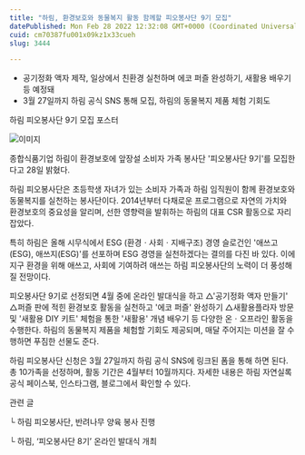 ```yaml
---
title: "하림, 환경보호와 동물복지 활동 함께할 피오봉사단 9기 모집"
datePublished: Mon Feb 28 2022 12:32:08 GMT+0000 (Coordinated Universal Time)
cuid: cm70387fu001x09kz1x33cueh
slug: 3444

---
```



- 공기정화 액자 제작, 일상에서 친환경 실천하며 에코 퍼즐 완성하기, 새활용 배우기 등 예정돼
- 3월 27일까지 하림 공식 SNS 통해 모집, 하림의 동물복지 제품 체험 기회도

하림 피오봉사단 9기 모집 포스터

![이미지](https://cdn.hashnode.com/res/hashnode/image/upload/v1739254506497/dbb829eb-2aad-40f7-8972-dae74f40f0b2.jpeg)

종합식품기업 하림이 환경보호에 앞장설 소비자 가족 봉사단 '피오봉사단 9기'를 모집한다고 28일 밝혔다.

하림 피오봉사단은 초등학생 자녀가 있는 소비자 가족과 하림 임직원이 함께 환경보호와 동물복지를 실천하는 봉사단이다. 2014년부터 다채로운 프로그램으로 자연의 가치와 환경보호의 중요성을 알리며, 선한 영향력을 발휘하는 하림의 대표 CSR 활동으로 자리 잡았다.

특히 하림은 올해 시무식에서 ESG (환경ㆍ사회ㆍ지배구조) 경영 슬로건인 '애쓰고(ESG), 애쓰지(ESG)'를 선포하며 ESG 경영을 실천하겠다는 결의를 다진 바 있다. 이에 지구 환경을 위해 애쓰고, 사회에 기여하려 애쓰는 하림 피오봉사단의 노력이 더 풍성해질 전망이다.

피오봉사단 9기로 선정되면 4월 중에 온라인 발대식을 하고 △'공기정화 액자 만들기' △퍼즐 판에 적힌 환경보호 활동을 실천하고 '에코 퍼즐' 완성하기 △새활용플라자 방문 및 '새활용 DIY 키트' 체험을 통한 '새활용' 개념 배우기 등 다양한 온ㆍ오프라인 활동을 수행한다. 하림의 동물복지 제품을 체험할 기회도 제공되며, 매달 주어지는 미션을 잘 수행하면 푸짐한 선물도 준다.

하림 피오봉사단 신청은 3월 27일까지 하림 공식 SNS에 링크된 폼을 통해 하면 된다. 총 10가족을 선정하며, 활동 기간은 4월부터 10월까지다. 자세한 내용은 하림 자연실록 공식 페이스북, 인스타그램, 블로그에서 확인할 수 있다.

관련 글

└ 하림 피오봉사단, 반려나무 양육 봉사 진행

└ 하림, ‘피오봉사단 8기’ 온라인 발대식 개최